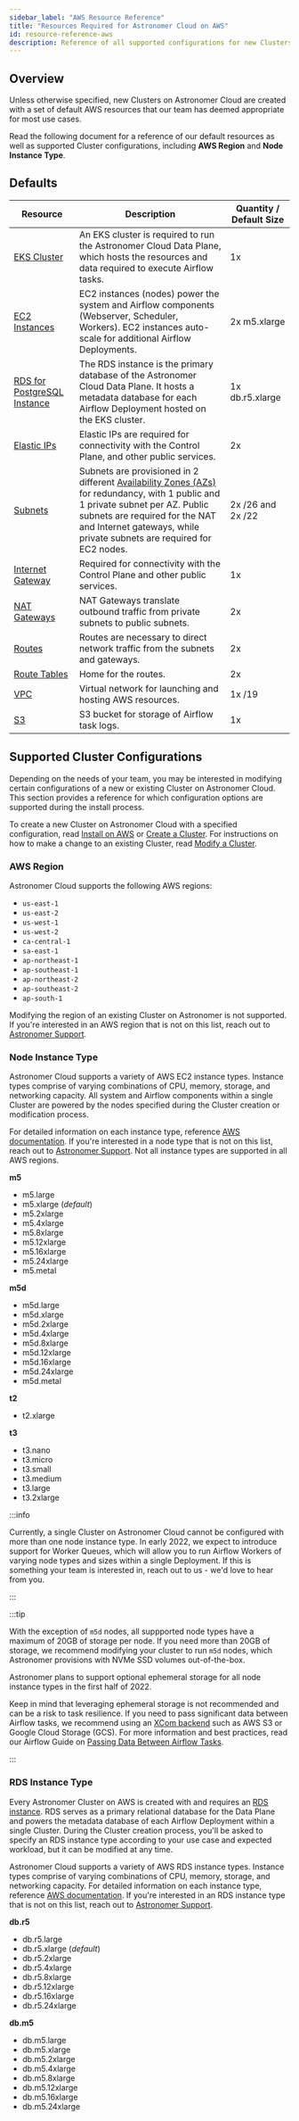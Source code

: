 ```yaml
---
sidebar_label: "AWS Resource Reference"
title: "Resources Required for Astronomer Cloud on AWS"
id: resource-reference-aws
description: Reference of all supported configurations for new Clusters on Astronomer Cloud in AWS.
---
```


## Overview

Unless otherwise specified, new Clusters on Astronomer Cloud are created with a set of default AWS resources that our team has deemed appropriate for most use cases.

Read the following document for a reference of our default resources as well as supported Cluster configurations, including **AWS Region** and **Node Instance Type**.

## Defaults

| Resource                                                                                            | Description                                                                                                                                                                                                                                                                                                       | Quantity / Default Size |
| --------------------------------------------------------------------------------------------------- | ----------------------------------------------------------------------------------------------------------------------------------------------------------------------------------------------------------------------------------------------------------------------------------------------------------------- | ----------------------- |
| [EKS Cluster](https://aws.amazon.com/eks)                                                           | An EKS cluster is required to run the Astronomer Cloud Data Plane, which hosts the resources and data required to execute Airflow tasks.                                                                                                                                                                          | 1x                      |
| [EC2 Instances](https://aws.amazon.com/ec2/instance-types/)                                         | EC2 instances (nodes) power the system and Airflow components (Webserver, Scheduler, Workers). EC2 instances auto-scale for additional Airflow Deployments.                                                                                                                                                       | 2x m5.xlarge            |
| [RDS for PostgreSQL Instance](https://aws.amazon.com/rds/)                                          | The RDS instance is the primary database of the Astronomer Cloud Data Plane. It hosts a metadata database for each Airflow Deployment hosted on the EKS cluster.                                                                                                                                                  | 1x db.r5.xlarge          |
| [Elastic IPs](https://docs.aws.amazon.com/AWSEC2/latest/UserGuide/elastic-ip-addresses-eip.html)    | Elastic IPs are required for connectivity with the Control Plane, and other public services.                                                                                                                                                                                                                      | 2x                      |
| [Subnets](https://docs.aws.amazon.com/vpc/latest/userguide/VPC_Subnets.html)                        | Subnets are provisioned in 2 different [Availability Zones (AZs)](https://aws.amazon.com/about-aws/global-infrastructure/regions_az/) for redundancy, with 1 public and 1 private subnet per AZ. Public subnets are required for the NAT and Internet gateways, while private subnets are required for EC2 nodes. | 2x /26 and 2x /22       |
| [Internet Gateway](https://docs.aws.amazon.com/vpc/latest/userguide/VPC_Internet_Gateway.html)      | Required for connectivity with the Control Plane and other public services.                                                                                                                                                                                                                                       | 1x                      |
| [NAT Gateways](https://docs.aws.amazon.com/vpc/latest/userguide/vpc-nat-gateway.html)               | NAT Gateways translate outbound traffic from private subnets to public subnets.                                                                                                                                                                                                                                   | 2x                      |
| [Routes](https://docs.aws.amazon.com/vpc/latest/userguide/VPC_Route_Tables.html#route-table-routes) | Routes are necessary to direct network traffic from the subnets and gateways.                                                                                                                                                                                                                                     | 2x                      |
| [Route Tables](https://docs.aws.amazon.com/vpc/latest/userguide/VPC_Route_Tables.html)              | Home for the routes.                                                                                                                                                                                                                                                                                              | 2x                      |
| [VPC](https://docs.aws.amazon.com/vpc/latest/userguide/what-is-amazon-vpc.html)                     | Virtual network for launching and hosting AWS resources.                                                                                                                                                                                                                                                          | 1x /19                  |
| [S3](https://docs.aws.amazon.com/AmazonS3/latest/userguide//Welcome.html)                           | S3 bucket for storage of Airflow task logs.                                                                                                                                                                                                                                                                       | 1x                      |

## Supported Cluster Configurations

Depending on the needs of your team, you may be interested in modifying certain configurations of a new or existing Cluster on Astronomer Cloud. This section provides a reference for which configuration options are supported during the install process.

To create a new Cluster on Astronomer Cloud with a specified configuration, read [Install on AWS](install-aws.md) or [Create a Cluster](create-cluster.md). For instructions on how to make a change to an existing Cluster, read [Modify a Cluster](modify-cluster.md).

### AWS Region

Astronomer Cloud supports the following AWS regions:

- `us-east-1`
- `us-east-2`
- `us-west-1`
- `us-west-2`
- `ca-central-1`
- `sa-east-1`
- `ap-northeast-1`
- `ap-southeast-1`
- `ap-northeast-2`
- `ap-southeast-2`
- `ap-south-1`

Modifying the region of an existing Cluster on Astronomer is not supported. If you're interested in an AWS region that is not on this list, reach out to [Astronomer Support](https://support.astronomer.io).

### Node Instance Type

Astronomer Cloud supports a variety of AWS EC2 instance types. Instance types comprise of varying combinations of CPU, memory, storage, and networking capacity. All system and Airflow components within a single Cluster are powered by the nodes specified during the Cluster creation or modification process.

For detailed information on each instance type, reference [AWS documentation](https://aws.amazon.com/ec2/instance-types/). If you're interested in a node type that is not on this list, reach out to [Astronomer Support](https://support.astronomer.io). Not all instance types are supported in all AWS regions.

**m5**

- m5.large
- m5.xlarge (_default_)
- m5.2xlarge
- m5.4xlarge
- m5.8xlarge
- m5.12xlarge
- m5.16xlarge
- m5.24xlarge
- m5.metal

**m5d**

- m5d.large
- m5d.xlarge
- m5d.2xlarge
- m5d.4xlarge
- m5d.8xlarge
- m5d.12xlarge
- m5d.16xlarge
- m5d.24xlarge
- m5d.metal

**t2**

- t2.xlarge

**t3**

- t3.nano
- t3.micro
- t3.small
- t3.medium
- t3.large
- t3.2xlarge

:::info

Currently, a single Cluster on Astronomer Cloud cannot be configured with more than one node instance type. In early 2022, we expect to introduce support for Worker Queues, which will allow you to run Airflow Workers of varying node types and sizes within a single Deployment. If this is something your team is interested in, reach out to us - we'd love to hear from you.

:::

:::tip

With the exception of `m5d` nodes, all suppported node types have a maximum of 20GB of storage per node. If you need more than 20GB of storage, we recommend modifying your cluster to run `m5d` nodes, which Astronomer provisions with NVMe SSD volumes out-of-the-box.

Astronomer plans to support optional ephemeral storage for all node instance types in the first half of 2022.

Keep in mind that leveraging ephemeral storage is not recommended and can be a risk to task resilience. If you need to pass significant data between Airflow tasks, we recommend using an [XCom backend](https://airflow.apache.org/docs/apache-airflow/stable/concepts/xcoms.html) such as AWS S3 or Google Cloud Storage (GCS). For more information and best practices, read our Airflow Guide on [Passing Data Between Airflow Tasks](https://www.astronomer.io/guides/airflow-passing-data-between-tasks).

:::

### RDS Instance Type

Every Astronomer Cluster on AWS is created with and requires an [RDS instance](https://aws.amazon.com/rds/). RDS serves as a primary relational database for the Data Plane and powers the metadata database of each Airflow Deployment within a single Cluster. During the Cluster creation process, you'll be asked to specify an RDS instance type according to your use case and expected workload, but it can be modified at any time.

Astronomer Cloud supports a variety of AWS RDS instance types. Instance types comprise of varying combinations of CPU, memory, storage, and networking capacity. For detailed information on each instance type, reference [AWS documentation](https://aws.amazon.com/rds/instance-types/). If you're interested in an RDS instance type that is not on this list, reach out to [Astronomer Support](https://support.astronomer.io).

**db.r5**

- db.r5.large
- db.r5.xlarge (_default_)
- db.r5.2xlarge
- db.r5.4xlarge
- db.r5.8xlarge
- db.r5.12xlarge
- db.r5.16xlarge
- db.r5.24xlarge

**db.m5**

- db.m5.large
- db.m5.xlarge
- db.m5.2xlarge
- db.m5.4xlarge
- db.m5.8xlarge
- db.m5.12xlarge
- db.m5.16xlarge
- db.m5.24xlarge
